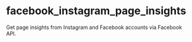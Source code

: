 # facebook_instagram_page_insights
Get page insights from Instagram and Facebook accounts via Facebook API.
